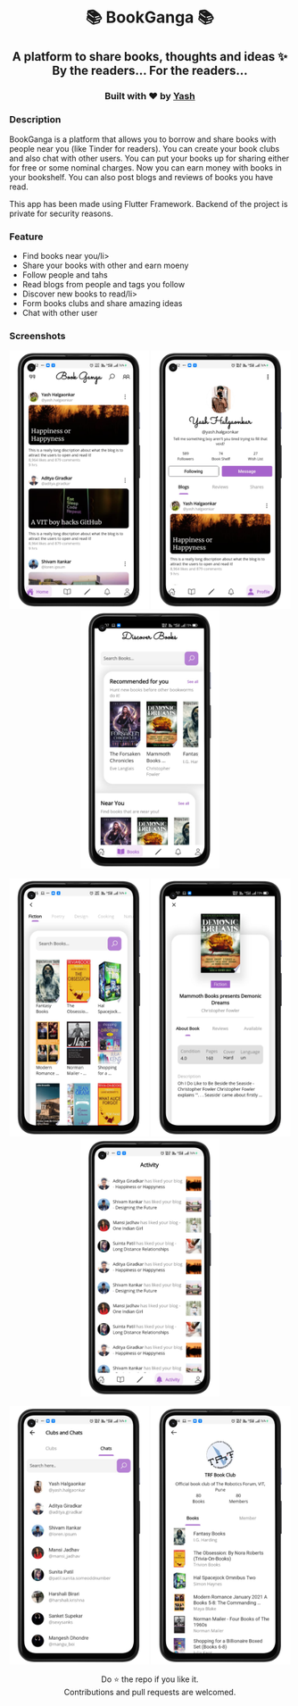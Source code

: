 <h1 align="center">
  <br>📚 BookGanga 📚
</h1>
<h2 align="center">
    A platform to share books, thoughts and ideas ✨ <br>
    By the readers... For the readers...
 </h2>
<h3 align="center">
  Built with ❤︎ by
  <a href="https://github.com/yashhalgaonkar">Yash</a>
</h3>

<h3>Description</h3> 
<p>BookGanga is a platform that allows you to borrow and share books with people near you (like Tinder for readers). You can create your book clubs and also chat with other users. You can put your books up for sharing either for free or some nominal charges. Now you can earn money with books in your bookshelf. You can also post blogs and reviews of books you have read. </p>
<p>This app has been made using Flutter Framework. Backend of the project is private for security reasons.</p>

<h3>Feature</h3>
<ul>
  <li>Find books near you/li>
  <li>Share your books with other and earn moeny</li>
  <li>Follow people and tahs</li>
  <li>Read blogs from people and tags you follow</li>
  <li>Discover new books to read/li>
  <li>Form books clubs and share amazing ideas</li>
  <li>Chat with other user </li>
</ul>

<h3>Screenshots</h3>
<p align='center'>
  <img src="readme/HomeScreen_framed.png" width="250" />
  <img src="readme/UserProfile_framed.png" width="250" />
  <img src="readme/DiscoverBooks_framed.png" width="250" /> 
</p>
<p align='center'>
  <img src="readme/SeeAllBooksScreen_framed.png" width="250" />
  <img src="readme/BookProfile_framed.png" width="250" />
  <img src="readme/ActivityScreen_framed.png" width="250" /> 
</p>
<p align='center'>
  <img src="readme/ClubsAndChats_framed.png" width="250" />
  <img src="readme/ClubProfileScreen_framed.png" width="250" />
</p>

<p align="center"> Do ⭐ the repo if you like it. <br> Contributions and pull requests are welcomed. </p>
